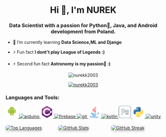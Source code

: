 <h1 align="center">Hi 👋, I'm NUREK</h1>
<h3 align="center">Data Scientist with a passion for Python🐍, Java, and Android development from Poland.</h3>

- 🌱 I’m currently learning **Data Science,ML and Django**

- ⚡ Fun fact **I dont't play League of Legends :)**
- ⚡ Second fun fact **Astronomy is my passion🔭 :)**
<p align="center"> <img src="https://komarev.com/ghpvc/?username=nurekk2003&label=Profile%20views&color=0e75b6&style=flat" alt="nurekk2003" /> </p>


<p align="center"> <a href="https://github.com/ryo-ma/github-profile-trophy"><img src="https://github-profile-trophy.vercel.app/?username=nurekk2003" alt="nurekk2003" /></a> </p>





<h3 align="left">Languages and Tools:</h3>
<p align="left"> <a href="https://developer.android.com" target="_blank" rel="noreferrer"> <img src="https://raw.githubusercontent.com/devicons/devicon/master/icons/android/android-original-wordmark.svg" alt="android" width="40" height="40"/> </a> <a href="https://www.arduino.cc/" target="_blank" rel="noreferrer"> <img src="https://cdn.worldvectorlogo.com/logos/arduino-1.svg" alt="arduino" width="40" height="40"/> </a> <a href="https://www.w3schools.com/cs/" target="_blank" rel="noreferrer"> <img src="https://raw.githubusercontent.com/devicons/devicon/master/icons/csharp/csharp-original.svg" alt="csharp" width="40" height="40"/> </a> <a href="https://firebase.google.com/" target="_blank" rel="noreferrer"> <img src="https://www.vectorlogo.zone/logos/firebase/firebase-icon.svg" alt="firebase" width="40" height="40"/> </a> <a href="https://git-scm.com/" target="_blank" rel="noreferrer"> <img src="https://www.vectorlogo.zone/logos/git-scm/git-scm-icon.svg" alt="git" width="40" height="40"/> </a> <a href="https://www.java.com" target="_blank" rel="noreferrer"> <img src="https://raw.githubusercontent.com/devicons/devicon/master/icons/java/java-original.svg" alt="java" width="40" height="40"/> </a> <a href="https://kotlinlang.org" target="_blank" rel="noreferrer"> <img src="https://www.vectorlogo.zone/logos/kotlinlang/kotlinlang-icon.svg" alt="kotlin" width="40" height="40"/> </a> <a href="https://www.photoshop.com/en" target="_blank" rel="noreferrer"> <img src="https://raw.githubusercontent.com/devicons/devicon/master/icons/photoshop/photoshop-line.svg" alt="photoshop" width="40" height="40"/> </a> <a href="https://www.python.org" target="_blank" rel="noreferrer"> <img src="https://raw.githubusercontent.com/devicons/devicon/master/icons/python/python-original.svg" alt="python" width="40" height="40"/> </a> <a href="https://unity.com/" target="_blank" rel="noreferrer"> <img src="https://www.vectorlogo.zone/logos/unity3d/unity3d-icon.svg" alt="unity" width="40" height="40"/>  </p>

<div style="display: flex; justify-content: space-between; align-items: flex-start; margin-top: 20px;">
  <div style="flex: 1; margin-right: 10px;">
    <img src="https://github-readme-stats.vercel.app/api/top-langs?username=nurekk2003&show_icons=true&locale=en&layout=compact" alt="Top Languages" style="width: 80%; border-radius: 6px; box-shadow: 0 3px 6px rgba(0, 0, 0, 0.2);"/>
  </div>
  <div style="flex: 1; margin-right: 10px;">
    <img src="https://github-readme-stats.vercel.app/api?username=nurekk2003&show_icons=true&locale=en" alt="GitHub Stats" style="width: 80%; border-radius: 6px; box-shadow: 0 3px 6px rgba(0, 0, 0, 0.2);"/>
  </div>
  <div style="flex: 1;">
    <img src="https://github-readme-streak-stats.herokuapp.com/?user=nurekk2003&" alt="GitHub Streak" style="width: 80%; border-radius: 6px; box-shadow: 0 3px 6px rgba(0, 0, 0, 0.2);"/>
  </div>
</div>


